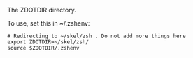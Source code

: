 The ZDOTDIR directory.

To use, set this in ~/.zshenv:

```
# Redirecting to ~/skel/zsh . Do not add more things here
export ZDOTDIR=~/skel/zsh/
source $ZDOTDIR/.zshenv
```
